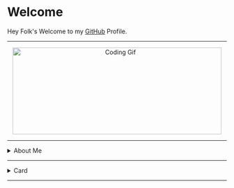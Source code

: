 <h1>Welcome</h1>
<p>Hey Folk's Welcome to my <a href="https://github.com/Akhil-Mahesh">GitHub</a> Profile.</p>

<hr>

<div style="text-align:center;">
  <img src="https://media.giphy.com/media/bAQH7WXKqtIBrPs7sR/giphy.gif" alt="Coding Gif" width="480" height="200">
</div>

<hr>

<details>
<summary>About Me</summary>
<p>
<ul>
<li>I'm Akhil Mahesh</li>
<li>I'm from <a href="https://g.co/kgs/GN49SK">Thiruvananthapuram</a>, Kerala</li>
<li>I'm a 2nd year BCA student at <a href="https://www.google.com/url?sa=t&source=web&rct=j&url=http://gctanur.ac.in/">GCT</a> Malappuram </li>
<li>Visit my <a href="https://itzmeakhilmahesh.blogspot.com">Blogspot</a> for more</li>
</ul>
</p>
</details>

<hr>

<details>
<summary>Card</summary>
<p align="center">
<a href="https://instagram.com/alone.philic">
<img src="https://cardivo.vercel.app/api?name=Akhil%20Mahesh&description=This%20is%20my%20card%20name...%20%20Once%20again%20welcome%20to%20my%20git!&image=https://telegra.ph/file/4638e46644a935e9a1310.jpg/images?q=tbn:ANd9GcR7aMC3bf4bg4l_nhYS2Un9FXbFYcB4T83Shjk8xSUZDh_D61LFpzbpeqLW&s=10?v=4&backgroundColor=%23ecf0f1&github=Akhil-Mahesh&twitter=@akhi_akxu&instagram=akhi_akxu&pattern=leaf&colorPattern=%23eaeaea" alt="My Card Name">
</a>
</p>
</details>

<hr>

